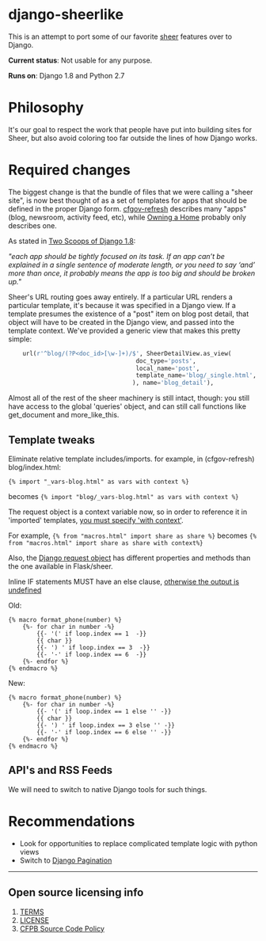 # django-sheerlike

This is an attempt to port some of our favorite
[sheer](https://github.com/cfpb/sheer) features over to Django.

**Current status**: Not usable for any purpose.

**Runs on**: Django 1.8 and Python 2.7

# Philosophy

It's our goal to respect the work that people have put into building sites for
Sheer, but also avoid coloring too far outside the lines of how Django works.

# Required changes

The biggest change is that the bundle of files that we were calling a "sheer
site", is now best thought of as a set of templates for apps that should be
defined in the proper Django form.
[cfgov-refresh](https://github.com/cfpb/cfgov-refresh) describes many "apps"
(blog, newsroom, activity feed, etc), while [Owning a
Home](https://github.com/cfpb/owning-a-home/) probably only describes one.

As stated in [Two Scoops of Django 1.8](http://twoscoopspress.org/products/two-scoops-of-django-1-8):

_"each app should be tightly focused on its task. If an app can’t be explained
in a single sentence of moderate length, or you need to say ‘and’ more than
once, it probably means the app is too big and should be broken up."_
  
Sheer's URL routing goes away entirely. If a particular URL renders a
particular template, it's because it was specified in a Django view. If a
template presumes the existence of a "post" item on blog post detail, that
object will have to be created in the Django view, and passed into the template
context. We've provided a generic view that makes this pretty simple:

```python
    url(r'^blog/(?P<doc_id>[\w-]+)/$', SheerDetailView.as_view(
                                    doc_type='posts',
                                    local_name='post',
                                    template_name='blog/_single.html',
                                   ), name='blog_detail'),
```

Almost all of the rest of the sheer machinery is still intact, though: you
still have access to the global 'queries' object, and can still call functions
like get_document and more_like_this.

## Template tweaks

Eliminate relative template includes/imports. for example, in (cfgov-refresh)
blog/index.html:

`{% import "_vars-blog.html" as vars with context %}` 

becomes `{% import "blog/_vars-blog.html" as vars with context %}`

The request object is a context variable now, so in order to reference it in
'imported' templates, [you must specify 'with
context'](http://jinja.pocoo.org/docs/dev/templates/#import-context-behavior).

For example, `{% from "macros.html" import share as share %}` becomes `{% from
"macros.html" import share as share with context%}`

Also, the [Django request
object](https://docs.djangoproject.com/en/1.8/ref/request-response/#httprequest-objects)
has different properties and methods than the one available in Flask/sheer.

Inline IF statements MUST have an else clause, [otherwise the output is
undefined](http://jinja.pocoo.org/docs/dev/templates/#if-expression)

Old:

```
{% macro format_phone(number) %}
    {%- for char in number -%}
        {{- '(' if loop.index == 1  -}}
        {{ char }}
        {{- ') ' if loop.index == 3  -}}
        {{- '-' if loop.index == 6  -}}
    {%- endfor %}
{% endmacro %}
```


New:
```
{% macro format_phone(number) %}
    {%- for char in number -%}
        {{- '(' if loop.index == 1 else '' -}}
        {{ char }}
        {{- ') ' if loop.index == 3 else '' -}}
        {{- '-' if loop.index == 6 else '' -}}
    {%- endfor %}
{% endmacro %}
```

## API's and RSS Feeds

We will need to switch to native Django tools for such things.

# Recommendations

- Look for opportunities to replace complicated template logic with python views
- Switch to [Django Pagination](https://docs.djangoproject.com/en/1.8/topics/pagination/)

----

## Open source licensing info
1. [TERMS](TERMS.md)
2. [LICENSE](LICENSE)
3. [CFPB Source Code Policy](https://github.com/cfpb/source-code-policy/)
